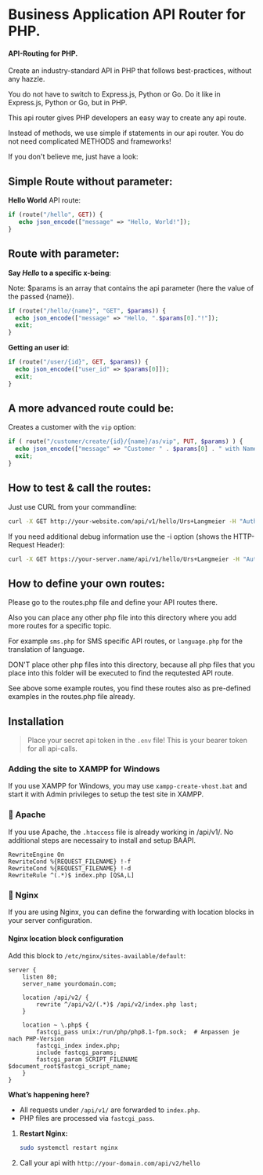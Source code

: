 # Business Application API Router for PHP.
#### API-Routing for PHP.

Create an industry-standard API in PHP that follows best-practices, without any hazzle.

You do not have to switch to Express.js, Python or Go.
Do it like in Express.js, Python or Go, but in PHP.

This api router gives PHP developers an easy way to create any api route.

Instead of methods, we use simple if statements in our api router. You do not need complicated METHODS and frameworks!

If you don't believe me, just have a look:

Simple Route without parameter:
-------------------------------

**Hello World** API route:

```php
if (route("/hello", GET)) {
   echo json_encode(["message" => "Hello, World!"]);
}
```

Route with parameter:
---------------------

**Say *Hello* to a specific x-being**:

Note: $params is an array that contains the api parameter (here the value of the passed {name}).

```php
if (route("/hello/{name}", "GET", $params)) {
  echo json_encode(["message" => "Hello, ".$params[0]."!"]);
  exit;
}
```

**Getting an user id**:
```php
if (route("/user/{id}", GET, $params)) {
  echo json_encode(["user_id" => $params[0]]);
  exit;
}
```

A more advanced route could be:
-------------------------------

Creates a customer with the `vip` option:

```php
if ( route("/customer/create/{id}/{name}/as/vip", PUT, $params) ) {
  echo json_encode(["message" => "Customer " . $params[0] . " with Name ". $params[1]." was created as VIP."]);
  exit;
}
```


## How to test & call the routes:

Just use CURL from your commandline:
```bash
curl -X GET http://your-website.com/api/v1/hello/Urs+Langmeier -H "Authorization: Bearer your-secret-token"
```

If you need additional debug information use the -i option (shows the HTTP-Request Header):
```bash
curl -X GET https://your-server.name/api/v1/hello/Urs+Langmeier -H "Authorization: Bearer your-secret-token" -i
```


## How to define your own routes:
  
Please go to the routes.php file and define your API routes there.

Also you can place any other php file into this directory where you add
more routes for a specific topic.

For example `sms.php` for SMS specific API routes, or `language.php` for
the translation of language.

DON'T place other php files into this directory, because all php files that
you place into this folder will be executed to find the requtested API route.

See above some example routes, you find these routes also as pre-defined examples
in the routes.php file already.



## Installation

>Place your secret api token in the `.env` file! This is your bearer token for all api-calls.


### Adding the site to XAMPP for Windows

If you use XAMPP for Windows, you may use `xampp-create-vhost.bat` and start it with Admin privileges
to setup the test site in XAMPP.


### 📌 Apache

If you use Apache, the `.htaccess` file is already working in /api/v1/. No additional steps are necessairy to install and setup BAAPI.

```
RewriteEngine On
RewriteCond %{REQUEST_FILENAME} !-f
RewriteCond %{REQUEST_FILENAME} !-d
RewriteRule ^(.*)$ index.php [QSA,L]
```

### 📌 Nginx

If you are using Nginx, you can define the forwarding with location blocks in your server configuration.

#### Nginx location block configuration

Add this block to `/etc/nginx/sites-available/default`:

```
server {
    listen 80;
    server_name yourdomain.com;

    location /api/v2/ {
        rewrite ^/api/v2/(.*)$ /api/v2/index.php last;
    }

    location ~ \.php$ {
        fastcgi_pass unix:/run/php/php8.1-fpm.sock;  # Anpassen je nach PHP-Version
        fastcgi_index index.php;
        include fastcgi_params;
        fastcgi_param SCRIPT_FILENAME $document_root$fastcgi_script_name;
    }
}
```

**What’s happening here?**

- All requests under `/api/v1/` are forwarded to `index.php`.  
- PHP files are processed via `fastcgi_pass`.

1. **Restart Nginx:**

   ```bash
   sudo systemctl restart nginx
   ```

2. Call your api with `http://your-domain.com/api/v2/hello`


